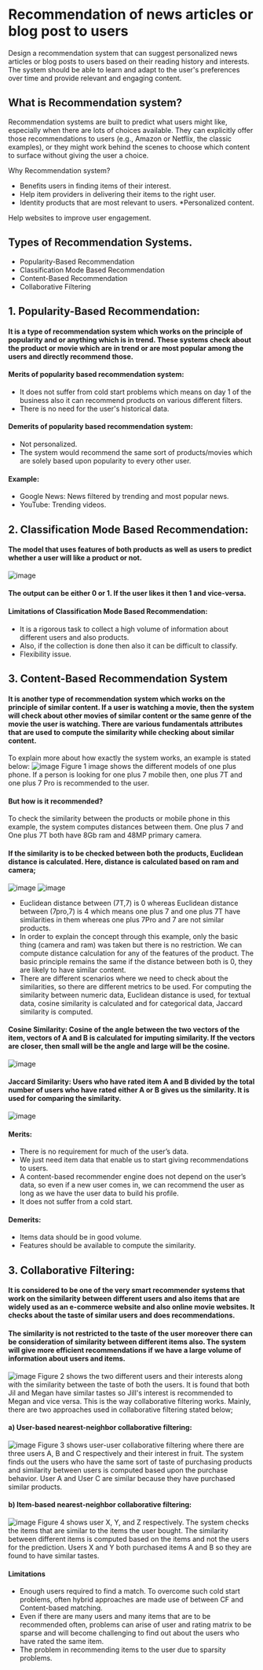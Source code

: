 # Recommendation of news articles or blog post to users
Design a recommendation system that can suggest personalized news articles or blog posts to users based on their reading history and interests. The system should be able to learn and adapt to the user's preferences over time and provide relevant and engaging content.

## What is Recommendation system?
Recommendation systems are built to predict what users might like, especially when there are lots of choices available. They can explicitly offer those recommendations to users (e.g., Amazon or Netflix, the classic examples), or they might work behind the scenes to choose which content to surface without giving the user a choice.

Why Recommendation system?
 * Benefits users in finding items of their interest.
 * Help item providers in delivering their items to the right user.
 * Identity products that are most relevant to users.
 *Personalized content.

Help websites to improve user engagement.

## Types of Recommendation Systems.
* Popularity-Based Recommendation 
* Classification Mode Based Recommendation 
* Content-Based Recommendation
* Collaborative Filtering

## 1. Popularity-Based Recommendation:
#### It is a type of recommendation system which works on the principle of popularity and or anything which is in trend. These systems check about the product or movie which are in trend or are most popular among the users and directly recommend those.
  
  #### Merits of popularity based recommendation system:
  * It does not suffer from cold start problems which means on day 1 of the business also it can recommend products on various different filters.
  * There is no need for the user's historical data.

  #### Demerits of popularity based recommendation system:
  * Not personalized. 
  * The system would recommend the same sort of products/movies which are solely based upon popularity to every other user.
  
  #### Example:
  * Google News: News filtered by trending and most popular news.
  * YouTube: Trending videos.
  
## 2. Classification Mode Based Recommendation:
  #### The model that uses features of both products as well as users to predict whether a user will like a product or not.
  ![image](https://user-images.githubusercontent.com/113972606/236634342-ffbada4e-59f3-4592-bc70-6dbee5ac0334.png)
  #### The output can be either 0 or 1. If the user likes it then 1 and vice-versa.
  
  #### Limitations of Classification Mode Based Recommendation:
   * It is a rigorous task to collect a high volume of information about different users and also products.
   * Also, if the collection is done then also it can be difficult to classify. 
   * Flexibility issue.
 
## 3. Content-Based Recommendation System
  #### It is another type of recommendation system which works on the principle of similar content. If a user is watching a movie, then the system will check      about other movies of similar content or the same genre of the movie the user is watching. There are various fundamentals attributes that are used to compute the similarity while checking about similar content. 

 To explain more about how exactly the system works, an example is stated below: 
 ![image](https://user-images.githubusercontent.com/113972606/236634548-f4eff44f-fdd7-4a36-86db-a15f8b92a4a7.png)
Figure 1 image shows the different models of one plus phone. If a person is looking for one plus 7 mobile then, one plus 7T and one plus  7 Pro is recommended to the user. 

#### But how is it recommended? 
  To check the similarity between the products or mobile phone in this example, the system computes distances between them. One plus 7 and One plus 7T both have 8Gb ram and 48MP primary camera. 
#### If the similarity is to be checked between both the products, Euclidean distance is calculated. Here, distance is calculated based on ram and camera;
![image](https://user-images.githubusercontent.com/113972606/236634623-48df411d-f0e5-4cc0-b4f2-b4511cbdb90a.png)
![image](https://user-images.githubusercontent.com/113972606/236634632-94b62ca5-7c4d-4520-a025-760cd2d62466.png)
* Euclidean distance between (7T,7) is 0 whereas Euclidean distance between (7pro,7) is 4 which means one plus 7 and one plus 7T have similarities in them whereas one plus 7Pro and 7 are not similar products. 
* In order to explain the concept through this example, only the basic thing (camera and ram) was taken but there is no restriction. We can compute distance calculation for any of the features of the product. The basic principle remains the same if the distance between both is 0, they are likely to have similar content.
* There are different scenarios where we need to check about the similarities, so there are different metrics to be used. For computing the similarity between numeric data, Euclidean distance is used, for textual data, cosine similarity is calculated and for categorical data, Jaccard similarity is computed.

#### Cosine Similarity: Cosine of the angle between the two vectors of the item, vectors of A and B is calculated for imputing similarity. If the vectors are closer, then small will be the angle and large will be the cosine. 
![image](https://user-images.githubusercontent.com/113972606/236634696-2ac37003-327b-4980-9581-8cd37e8b0f70.png)

#### Jaccard Similarity: Users who have rated item A and B divided by the total number of users who have rated either A or B gives us the similarity. It is used for comparing the similarity. 
![image](https://user-images.githubusercontent.com/113972606/236634762-24a251f8-baa5-413f-ad58-35047e9f06ca.png)

#### Merits:
  * There is no requirement for much of the user’s data.
  * We just need item data that enable us to start giving recommendations to users.
  * A content-based recommender engine does not depend on the user’s data, so even if a new user comes in, we can recommend the user as long as we have the user       data to build his profile.
  * It does not suffer from a cold start.

#### Demerits:
 *  Items data should be in good volume.
 * Features should be available to compute the similarity.
 
## 3. Collaborative Filtering:
#### It is considered to be one of the very smart recommender systems that work on the similarity between different users and also items that are widely used as an e-commerce website and also online movie websites. It checks about the taste of similar users and does recommendations. 
#### The similarity is not restricted to the taste of the user moreover there can be consideration of similarity between different items also. The system will give more efficient recommendations if we have a large volume of information about users and items.
![image](https://user-images.githubusercontent.com/113972606/236634911-f2b18dbb-dd99-4610-a389-b42e16781ed7.png)
Figure 2 shows the two different users and their interests along with the similarity between the taste of both the users. It is found that both Jil and Megan have similar tastes so Jill's interest is recommended to Megan and vice versa. 
This is the way collaborative filtering works. Mainly, there are two approaches used in collaborative filtering stated below;
#### a) User-based nearest-neighbor collaborative filtering:
![image](https://user-images.githubusercontent.com/113972606/236634976-3376d359-2280-4f1e-8183-67d1a0292b60.png)
Figure 3 shows user-user collaborative filtering where there are three users A, B and C respectively and their interest in fruit. The system finds out the users who have the same sort of taste of purchasing products and similarity between users is computed based upon the purchase behavior. User A and User C are similar because they have purchased similar products.
#### b) Item-based nearest-neighbor collaborative filtering:
![image](https://user-images.githubusercontent.com/113972606/236635035-5b32a09e-9d91-4500-9033-82d2641fd5ce.png)
Figure 4 shows user X, Y, and Z respectively. The system checks the items that are similar to the items the user bought. The similarity between different items is computed based on the items and not the users for the prediction. Users X and Y both purchased items A and B so they are found to have similar tastes.

#### Limitations
  * Enough users required to find a match. To overcome such cold start problems, often hybrid approaches are made use of between CF and Content-based matching.
  * Even if there are many users and many items that are to be recommended often, problems can arise of user and rating matrix to be sparse and will become challenging to find out about the users who have rated the same item.
  * The problem in recommending items to the user due to sparsity problems.
  



 
